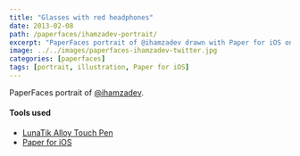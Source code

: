 ```yaml
---
title: "Glasses with red headphones"
date: 2013-02-08
path: /paperfaces/ihamzadev-portrait/
excerpt: "PaperFaces portrait of @ihamzadev drawn with Paper for iOS on an iPad."
image: ../../images/paperfaces-ihamzadev-twitter.jpg
categories: [paperfaces]
tags: [portrait, illustration, Paper for iOS]
---
```


PaperFaces portrait of [@ihamzadev](https://twitter.com/ihamzadev).

#### Tools used

- [LunaTik Alloy Touch Pen](https://www.amazon.com/gp/product/B00821TR7G/ref=as_li_ss_tl?ie=UTF8&tag=mademist-20&linkCode=as2&camp=1789&creative=390957&creativeASIN=B00821TR7G)
- [Paper for iOS](https://paper.bywetransfer.com/)
